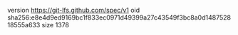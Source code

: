version https://git-lfs.github.com/spec/v1
oid sha256:e8e4d9ed9169bc1f833ec0971d49399a27c43549f3bc8a0d148752818555a633
size 1378

